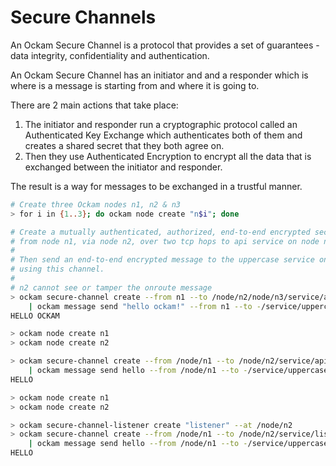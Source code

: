 # Secure Channels

An Ockam Secure Channel is a protocol that provides a set of guarantees - data integrity, confidentiality and authentication.

An Ockam Secure Channel has an initiator and and a responder which is where is a message is starting from and where it is going to.&#x20;

There are 2 main actions that take place:

1. The initiator and responder run a cryptographic protocol called an Authenticated Key Exchange which authenticates both of them and creates a shared secret that they both agree on.&#x20;
2. Then they use Authenticated Encryption to encrypt all the data that is exchanged between the initiator and responder.

The result is a way for messages to be exchanged in a trustful manner.

```bash
# Create three Ockam nodes n1, n2 & n3
> for i in {1..3}; do ockam node create "n$i"; done

# Create a mutually authenticated, authorized, end-to-end encrypted secure channel
# from node n1, via node n2, over two tcp hops to api service on node n3.
#
# Then send an end-to-end encrypted message to the uppercase service on n3,
# using this channel.
# 
# n2 cannot see or tamper the onroute message
> ockam secure-channel create --from n1 --to /node/n2/node/n3/service/api \
    | ockam message send "hello ockam!" --from n1 --to -/service/uppercase
HELLO OCKAM
```

```bash
> ockam node create n1
> ockam node create n2

> ockam secure-channel create --from /node/n1 --to /node/n2/service/api \
    | ockam message send hello --from /node/n1 --to -/service/uppercase
HELLO
```

```bash
> ockam node create n1
> ockam node create n2

> ockam secure-channel-listener create "listener" --at /node/n2
> ockam secure-channel create --from /node/n1 --to /node/n2/service/listener \
    | ockam message send hello --from /node/n1 --to -/service/uppercase
HELLO
```
